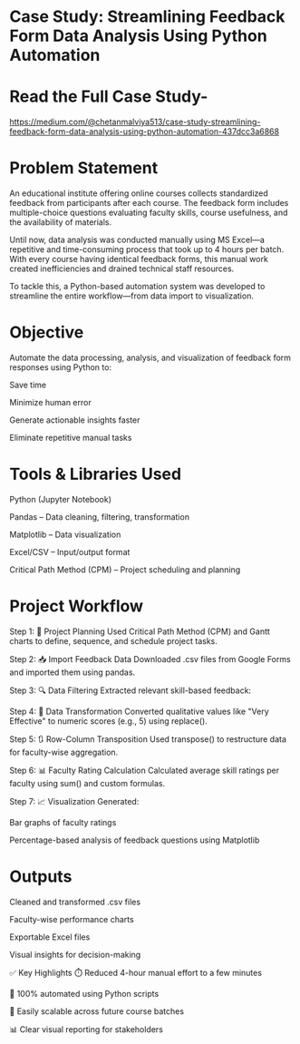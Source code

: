 # Case Study: Streamlining Feedback Form Data Analysis Using Python Automation

# Read the Full Case Study-
https://medium.com/@chetanmalviya513/case-study-streamlining-feedback-form-data-analysis-using-python-automation-437dcc3a6868

# Problem Statement

An educational institute offering online courses collects standardized feedback from participants after each course. The feedback form includes multiple-choice questions evaluating faculty skills, course usefulness, and the availability of materials.

Until now, data analysis was conducted manually using MS Excel—a repetitive and time-consuming process that took up to 4 hours per batch. With every course having identical feedback forms, this manual work created inefficiencies and drained technical staff resources.

To tackle this, a Python-based automation system was developed to streamline the entire workflow—from data import to visualization.

# Objective
Automate the data processing, analysis, and visualization of feedback form responses using Python to:

Save time

Minimize human error

Generate actionable insights faster

Eliminate repetitive manual tasks

# Tools & Libraries Used
Python (Jupyter Notebook)

Pandas – Data cleaning, filtering, transformation

Matplotlib – Data visualization

Excel/CSV – Input/output format

Critical Path Method (CPM) – Project scheduling and planning

# Project Workflow

Step 1: 📅 Project Planning
Used Critical Path Method (CPM) and Gantt charts to define, sequence, and schedule project tasks.

Step 2: 📥 Import Feedback Data
Downloaded .csv files from Google Forms and imported them using pandas.

Step 3: 🔍 Data Filtering
Extracted relevant skill-based feedback:

Step 4: 🔄 Data Transformation
Converted qualitative values like "Very Effective" to numeric scores (e.g., 5) using replace().

Step 5: 🔃 Row-Column Transposition
Used transpose() to restructure data for faculty-wise aggregation.

Step 6: 📊 Faculty Rating Calculation
Calculated average skill ratings per faculty using sum() and custom formulas.

Step 7: 📈 Visualization
Generated:

Bar graphs of faculty ratings

Percentage-based analysis of feedback questions using Matplotlib

# Outputs
Cleaned and transformed .csv files

Faculty-wise performance charts

Exportable Excel files

Visual insights for decision-making

✅ Key Highlights
⏱️ Reduced 4-hour manual effort to a few minutes

🧠 100% automated using Python scripts

🔁 Easily scalable across future course batches

📊 Clear visual reporting for stakeholders
